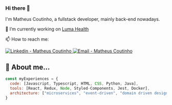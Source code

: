 ### Hi there 👋  

I'm Matheus Coutinho, a fullstack developer, mainly back-end nowadays. 

🔭 I’m currently working on <a href="https://www.lumahealth.io/" target="_blank">Luma Health</a>

📫 How to reach me: 

<a href="https://www.linkedin.com/in/matheus-coutinho-cavalcante-569575173/" target="_blank" >
  <img alt="Linkedin - Matheus Coutinho" src="https://img.shields.io/badge/Linkedin--%23F8952D?style=social&logo=linkedin">
</a>
<a href="mailto:matheuscavalcante88@hotmail.com" target="_blank" >
  <img alt="Email - Matheus Coutinho" src="https://img.shields.io/badge/Email--%23F8952D?style=social&logo=gmail">
</a>

## :rocket: About me...

```javascript
const myExperiences = {
  code: [Javascript, Typescript, HTML, CSS, Python, Java],
  tools: [React, Redux, Node, Styled-Components, Jest, Docker],
  architecture: ["microservices", "event-driven", "domain driven design"],
}
```

